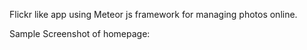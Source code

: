 Flickr like app using Meteor js framework for managing photos online.

Sample Screenshot of homepage:

